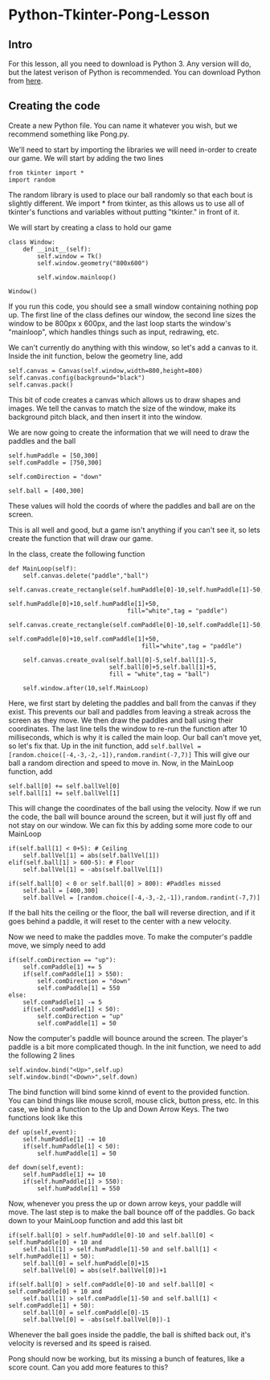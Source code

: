 # Python-Tkinter-Pong-Lesson
## Intro
For this lesson, all you need to download is Python 3. Any version will do, but the latest verison of Python is recommended. You can download Python from [here](python.org).
## Creating the code
Create a new Python file. You can name it whatever you wish, but we recommend something like Pong.py.

We'll need to start by importing the libraries we will need in-order to create our game. We will start by adding the two lines
```
from tkinter import *
import random
```
The random library is used to place our ball randomly so that each bout is slightly different. We import * from tkinter, as this allows us to use all of tkinter's functions and variables without putting "tkinter." in front of it.

We will start by creating a class to hold our game
```
class Window:
    def __init__(self):
        self.window = Tk()
        self.window.geometry("800x600")
        
        self.window.mainloop()
        
Window()
```
If you run this code, you should see a small window containing nothing pop up. The first line of the class defines our window, the second line sizes the window to be 800px x 600px, and the last loop starts the window's "mainloop", which handles things such as input, redrawing, etc.

We can't currently  do anything with this window, so let's add a canvas to it. Inside the init function, below the geometry line, add
```
self.canvas = Canvas(self.window,width=800,height=800)
self.canvas.config(background="black")
self.canvas.pack()
```
This bit of code creates a canvas which allows us to draw shapes and images. We tell the canvas to match the size of the window, make its background pitch black, and then insert it into the window.

We are now going to create the information that we will need to draw the paddles and the ball
```
self.humPaddle = [50,300]
self.comPaddle = [750,300]

self.comDirection = "down"

self.ball = [400,300]
```
These values will hold the coords of where the paddles and ball are on the screen.

This is all well and good, but a game isn't anything if you can't see it, so lets create the function that will draw our game.

In the class, create the following function
```
def MainLoop(self):
    self.canvas.delete("paddle","ball")
    self.canvas.create_rectangle(self.humPaddle[0]-10,self.humPaddle[1]-50,
                                 self.humPaddle[0]+10,self.humPaddle[1]+50,
                                 fill="white",tag = "paddle")
    self.canvas.create_rectangle(self.comPaddle[0]-10,self.comPaddle[1]-50,
                                     self.comPaddle[0]+10,self.comPaddle[1]+50,
                                     fill="white",tag = "paddle")

    self.canvas.create_oval(self.ball[0]-5,self.ball[1]-5,
                            self.ball[0]+5,self.ball[1]+5,
                            fill = "white",tag = "ball")
                            
    self.window.after(10,self.MainLoop)
```
Here, we first start by deleting the paddles and ball from the canvas if they exist. This prevents our ball and paddles from leaving a streak across the screen as they move. We then draw the paddles and ball using their coordinates. The last line tells the window to re-run the function after 10 milliseconds, which is why it is called the main loop.
Our ball can't move yet, so let's fix that. Up in the init function, add `self.ballVel = [random.choice([-4,-3,-2,-1]),random.randint(-7,7)]` This will give our ball a random direction and speed to move in. Now, in the MainLoop function, add
```
self.ball[0] += self.ballVel[0]
self.ball[1] += self.ballVel[1]
```
This will change the coordinates of the ball using the velocity. Now if we run the code, the ball will bounce around the screen, but it will just fly off and not stay on our window. We can fix this by adding some more code to our MainLoop
```
if(self.ball[1] < 0+5): # Ceiling
    self.ballVel[1] = abs(self.ballVel[1])
elif(self.ball[1] > 600-5): # Floor
    self.ballVel[1] = -abs(self.ballVel[1])

if(self.ball[0] < 0 or self.ball[0] > 800): #Paddles missed
    self.ball = [400,300]
    self.ballVel = [random.choice([-4,-3,-2,-1]),random.randint(-7,7)]
```
If the ball hits the ceiling or the floor, the ball will reverse direction, and if it goes behind a paddle, it will reset to the center with a new velocity.

Now we need to make the paddles move. To make the computer's paddle move, we simply need to add
```
if(self.comDirection == "up"):
    self.comPaddle[1] += 5
    if(self.comPaddle[1] > 550):
        self.comDirection = "down"
        self.comPaddle[1] = 550
else:
    self.comPaddle[1] -= 5
    if(self.comPaddle[1] < 50):
        self.comDirection = "up"
        self.comPaddle[1] = 50
```
Now the computer's paddle will bounce around the screen. The player's paddle is a bit more complicated though.
In the init function, we need to add the following 2 lines
```
self.window.bind("<Up>",self.up)
self.window.bind("<Down>",self.down)
```
The bind function will bind some kinnd of event to the provided function. You can bind things like mouse scroll, mouse click, button press, etc. In this case, we bind a function to the Up and Down Arrow Keys. The two functions look like this
```
def up(self,event):
    self.humPaddle[1] -= 10
    if(self.humPaddle[1] < 50):
        self.humPaddle[1] = 50

def down(self,event):
    self.humPaddle[1] += 10
    if(self.humPaddle[1] > 550):
        self.humPaddle[1] = 550
```
Now, whenever you press the up or down arrow keys, your paddle will move. The last step is to make the ball bounce off of the paddles. Go back down to your MainLoop function and add this last bit
```
if(self.ball[0] > self.humPaddle[0]-10 and self.ball[0] < self.humPaddle[0] + 10 and
    self.ball[1] > self.humPaddle[1]-50 and self.ball[1] < self.humPaddle[1] + 50):
    self.ball[0] = self.humPaddle[0]+15
    self.ballVel[0] = abs(self.ballVel[0])+1
    
if(self.ball[0] > self.comPaddle[0]-10 and self.ball[0] < self.comPaddle[0] + 10 and
    self.ball[1] > self.comPaddle[1]-50 and self.ball[1] < self.comPaddle[1] + 50):
    self.ball[0] = self.comPaddle[0]-15
    self.ballVel[0] = -abs(self.ballVel[0])-1
```
Whenever the ball goes inside the paddle, the ball is shifted back out, it's velocity is reversed and its speed is raised.

Pong should now be working, but its missing a bunch of features, like a score count. Can you add more features to this?
